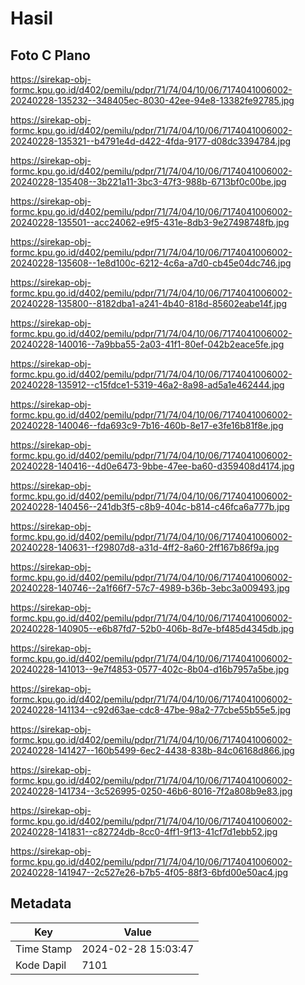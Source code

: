 # Hasil

## Foto C Plano

https://sirekap-obj-formc.kpu.go.id/d402/pemilu/pdpr/71/74/04/10/06/7174041006002-20240228-135232--348405ec-8030-42ee-94e8-13382fe92785.jpg

https://sirekap-obj-formc.kpu.go.id/d402/pemilu/pdpr/71/74/04/10/06/7174041006002-20240228-135321--b4791e4d-d422-4fda-9177-d08dc3394784.jpg

https://sirekap-obj-formc.kpu.go.id/d402/pemilu/pdpr/71/74/04/10/06/7174041006002-20240228-135408--3b221a11-3bc3-47f3-988b-6713bf0c00be.jpg

https://sirekap-obj-formc.kpu.go.id/d402/pemilu/pdpr/71/74/04/10/06/7174041006002-20240228-135501--acc24062-e9f5-431e-8db3-9e27498748fb.jpg

https://sirekap-obj-formc.kpu.go.id/d402/pemilu/pdpr/71/74/04/10/06/7174041006002-20240228-135608--1e8d100c-6212-4c6a-a7d0-cb45e04dc746.jpg

https://sirekap-obj-formc.kpu.go.id/d402/pemilu/pdpr/71/74/04/10/06/7174041006002-20240228-135800--8182dba1-a241-4b40-818d-85602eabe14f.jpg

https://sirekap-obj-formc.kpu.go.id/d402/pemilu/pdpr/71/74/04/10/06/7174041006002-20240228-140016--7a9bba55-2a03-41f1-80ef-042b2eace5fe.jpg

https://sirekap-obj-formc.kpu.go.id/d402/pemilu/pdpr/71/74/04/10/06/7174041006002-20240228-135912--c15fdce1-5319-46a2-8a98-ad5a1e462444.jpg

https://sirekap-obj-formc.kpu.go.id/d402/pemilu/pdpr/71/74/04/10/06/7174041006002-20240228-140046--fda693c9-7b16-460b-8e17-e3fe16b81f8e.jpg

https://sirekap-obj-formc.kpu.go.id/d402/pemilu/pdpr/71/74/04/10/06/7174041006002-20240228-140416--4d0e6473-9bbe-47ee-ba60-d359408d4174.jpg

https://sirekap-obj-formc.kpu.go.id/d402/pemilu/pdpr/71/74/04/10/06/7174041006002-20240228-140456--241db3f5-c8b9-404c-b814-c46fca6a777b.jpg

https://sirekap-obj-formc.kpu.go.id/d402/pemilu/pdpr/71/74/04/10/06/7174041006002-20240228-140631--f29807d8-a31d-4ff2-8a60-2ff167b86f9a.jpg

https://sirekap-obj-formc.kpu.go.id/d402/pemilu/pdpr/71/74/04/10/06/7174041006002-20240228-140746--2a1f66f7-57c7-4989-b36b-3ebc3a009493.jpg

https://sirekap-obj-formc.kpu.go.id/d402/pemilu/pdpr/71/74/04/10/06/7174041006002-20240228-140905--e6b87fd7-52b0-406b-8d7e-bf485d4345db.jpg

https://sirekap-obj-formc.kpu.go.id/d402/pemilu/pdpr/71/74/04/10/06/7174041006002-20240228-141013--9e7f4853-0577-402c-8b04-d16b7957a5be.jpg

https://sirekap-obj-formc.kpu.go.id/d402/pemilu/pdpr/71/74/04/10/06/7174041006002-20240228-141134--c92d63ae-cdc8-47be-98a2-77cbe55b55e5.jpg

https://sirekap-obj-formc.kpu.go.id/d402/pemilu/pdpr/71/74/04/10/06/7174041006002-20240228-141427--160b5499-6ec2-4438-838b-84c06168d866.jpg

https://sirekap-obj-formc.kpu.go.id/d402/pemilu/pdpr/71/74/04/10/06/7174041006002-20240228-141734--3c526995-0250-46b6-8016-7f2a808b9e83.jpg

https://sirekap-obj-formc.kpu.go.id/d402/pemilu/pdpr/71/74/04/10/06/7174041006002-20240228-141831--c82724db-8cc0-4ff1-9f13-41cf7d1ebb52.jpg

https://sirekap-obj-formc.kpu.go.id/d402/pemilu/pdpr/71/74/04/10/06/7174041006002-20240228-141947--2c527e26-b7b5-4f05-88f3-6bfd00e50ac4.jpg


## Metadata

| Key        | Value               |
| ---------- | ------------------- |
| Time Stamp | 2024-02-28 15:03:47 |
| Kode Dapil | 7101                |



